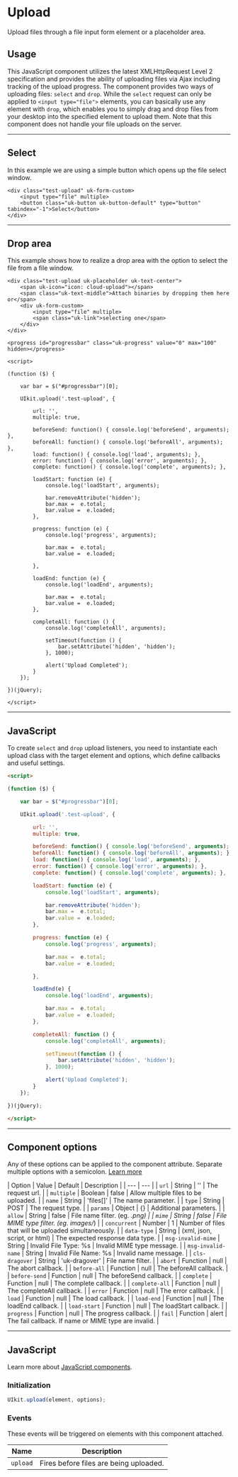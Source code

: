 # Upload

<p class="uk-text-lead">Upload files through a file input form element or a placeholder area.</p>

## Usage

This JavaScript component utilizes the latest XMLHttpRequest Level 2 specification and provides the ability of uploading files via Ajax including tracking of the upload progress. The component provides two ways of uploading files: `select` and `drop`. While the `select` request can only be applied to `<input type="file">` elements, you can basically use any element with `drop`, which enables you to simply drag and drop files from your desktop into the specified element to upload them. Note that this component does not handle your file uploads on the server.

***

## Select

In this example we are using a simple button which opens up the file select window.

```example
<div class="test-upload" uk-form-custom>
    <input type="file" multiple>
    <button class="uk-button uk-button-default" type="button" tabindex="-1">Select</button>
</div>
```

***

## Drop area

This example shows how to realize a drop area with the option to select the file from a file window.

```example
<div class="test-upload uk-placeholder uk-text-center">
    <span uk-icon="icon: cloud-upload"></span>
    <span class="uk-text-middle">Attach binaries by dropping them here or</span>
    <div uk-form-custom>
        <input type="file" multiple>
        <span class="uk-link">selecting one</span>
    </div>
</div>

<progress id="progressbar" class="uk-progress" value="0" max="100" hidden></progress>

<script>

(function ($) {

    var bar = $("#progressbar")[0];

    UIkit.upload('.test-upload', {

        url: '',
        multiple: true,

        beforeSend: function() { console.log('beforeSend', arguments); },
        beforeAll: function() { console.log('beforeAll', arguments); },
        load: function() { console.log('load', arguments); },
        error: function() { console.log('error', arguments); },
        complete: function() { console.log('complete', arguments); },

        loadStart: function (e) {
            console.log('loadStart', arguments);

            bar.removeAttribute('hidden');
            bar.max =  e.total;
            bar.value =  e.loaded;
        },

        progress: function (e) {
            console.log('progress', arguments);

            bar.max =  e.total;
            bar.value =  e.loaded;

        },

        loadEnd: function (e) {
            console.log('loadEnd', arguments);

            bar.max =  e.total;
            bar.value =  e.loaded;
        },

        completeAll: function () {
            console.log('completeAll', arguments);

            setTimeout(function () {
                bar.setAttribute('hidden', 'hidden');
            }, 1000);

            alert('Upload Completed');
        }
    });

})(jQuery);

</script>

```

***

## JavaScript

To create `select` and `drop` upload listeners, you need to instantiate each upload class with the target element and options, which define callbacks and useful settings.

```html
<script>

(function ($) {

    var bar = $("#progressbar")[0];

    UIkit.upload('.test-upload', {

        url: '',
        multiple: true,

        beforeSend: function() { console.log('beforeSend', arguments); },
        beforeAll: function() { console.log('beforeAll', arguments); },
        load: function() { console.log('load', arguments); },
        error: function() { console.log('error', arguments); },
        complete: function() { console.log('complete', arguments); },

        loadStart: function (e) {
            console.log('loadStart', arguments);

            bar.removeAttribute('hidden');
            bar.max =  e.total;
            bar.value =  e.loaded;
        },

        progress: function (e) {
            console.log('progress', arguments);

            bar.max =  e.total;
            bar.value =  e.loaded;

        },

        loadEnd(e) {
            console.log('loadEnd', arguments);

            bar.max =  e.total;
            bar.value =  e.loaded;
        },

        completeAll: function () {
            console.log('completeAll', arguments);

            setTimeout(function () {
                bar.setAttribute('hidden', 'hidden');
            }, 1000);

            alert('Upload Completed');
        }
    });

})(jQuery);

</script>
```

***

## Component options

Any of these options can be applied to the component attribute. Separate multiple options with a semicolon. [Learn more](javascript.md#component-configuration)

| Option | Value | Default | Description |
| --- | --- |
| `url` | String | '' | The request url. |
| `multiple` | Boolean | false | Allow multiple files to be uploaded. |
| `name` | String | 'files[]' | The name parameter. |
| `type` | String | POST | The request type. |
| `params` | Object | {} | Additional parameters. |
| `allow` | String | false | File name filter. (eg. *.png) |
| `mime` | String | false | File MIME type filter. (eg. images/*) |
| `concurrent` | Number | 1 | Number of files that will be uploaded simultaneously. |
| `data-type` | String | (xml, json, script, or html) | The expected response data type. |
| `msg-invalid-mime` | String | Invalid File Type: %s | Invalid MIME type message. |
| `msg-invalid-name` | String | Invalid File Name: %s | Invalid name message. |
| `cls-dragover` | String | 'uk-dragover' | File name filter. |
| `abort` | Function | null | The abort callback. |
| `before-all` | Function | null | The beforeAll callback. |
| `before-send` | Function | null | The beforeSend callback. |
| `complete` | Function | null | The complete callback. |
| `complete-all` | Function | null | The completeAll callback. |
| `error` | Function | null | The error callback. |
| `load` | Function | null | The load callback. |
| `load-end` | Function | null | The loadEnd callback. |
| `load-start` | Function | null | The loadStart callback. |
| `progress` | Function | null | The progress callback. |
| `fail` | Function | alert | The fail callback. If name or MIME type are invalid. |

***

## JavaScript

Learn more about [JavaScript components](javascript.md#programmatic-use).

### Initialization

```js
UIkit.upload(element, options);
```

### Events

These events will be triggered on elements with this component attached.

| Name | Description |
| --- | --- |
| `upload` | Fires before files are being uploaded. |
